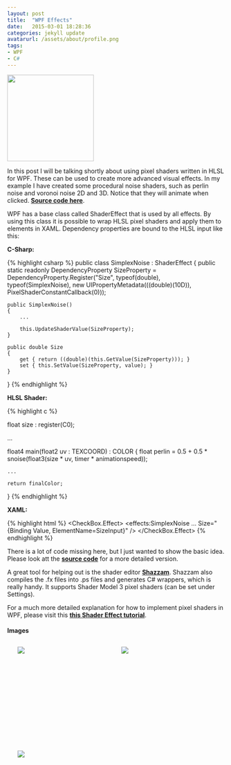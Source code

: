 ```yaml
---
layout: post
title:  "WPF Effects"
date:   2015-03-01 18:28:36
categories: jekyll update
avatarurl: /assets/about/profile.png
tags:
- WPF
- C#
---
```


<img src="{{ site.baseurl }}/assets/portfolio/wpfeffect/all4.png" height="200px"/> 

In this post I will be talking shortly about using pixel shaders written in HLSL for WPF. These can be used to create more advanced visual effects. In my example I have created some procedural noise shaders, such as perlin noise and voronoi noise 2D and 3D. Notice that they will animate when clicked. **[Source code here][GitHubLink]**.

WPF has a base class called ShaderEffect that is used by all effects. By using this class it is possible to wrap HLSL pixel shaders and apply them to elements in XAML. Dependency properties are bound to the HLSL input like this:

**C-Sharp:**

{% highlight csharp %}
public class SimplexNoise : ShaderEffect
{
	public static readonly DependencyProperty SizeProperty = DependencyProperty.Register("Size", typeof(double), typeof(SimplexNoise), new UIPropertyMetadata(((double)(10D)), PixelShaderConstantCallback(0)));

	public SimplexNoise()
	{
	    ...
	    
	    this.UpdateShaderValue(SizeProperty);
	}

	public double Size
	{
	    get { return ((double)(this.GetValue(SizeProperty))); }
	    set { this.SetValue(SizeProperty, value); }
	}
}
{% endhighlight %}

**HLSL Shader:**

{% highlight c %}

float size : register(C0);

...

float4 main(float2 uv : TEXCOORD) : COLOR
{
	float perlin = 0.5 + 0.5 * snoise(float3(size * uv, timer * animationspeed));

	...

  	return finalColor;
}
{% endhighlight %}

**XAML:**

{% highlight html %}
<CheckBox.Effect>
    <effects:SimplexNoise 
	    ...
	    Size="{Binding Value, ElementName=SizeInput}"
    />
</CheckBox.Effect>
{% endhighlight %}

There is a lot of code missing here, but I just wanted to show the basic idea. Please look att the **[source code][GitHubLink]** for a more detailed version.

A great tool for helping out is the shader editor **[Shazzam][shazzam]**. Shazzam also compiles the .fx files into .ps files and generates C# wrappers, which is really handy. It supports Shader Model 3 pixel shaders (can be set under Settings). 

For a much more detailed explanation for how to implement pixel shaders in WPF, please visit this **[this Shader Effect tutorial][ShaderEffectTutorial]**.

#### Images ####

<style>
	ul#menu li {
		float: left;
	    display:inline;
	    margin: 10px 10px 0 0;
	}
	ul#menu {
		margin: 0 0 0 0;
	}
	div.img li {
		height: 230px;
		width: 230px;
		overflow: hidden;
	}

	div.img img {
		max-height: 100%;
		max-width: 100%;
	}
</style>

<div class="img">
	<ul id="menu">
		<li><a href="{{ site.baseurl }}/assets/portfolio/wpfeffect/simplexnoise.png">
			<img src="{{ site.baseurl }}/assets/portfolio/wpfeffect/simplexnoise.png"/>
		</a>
		</li>
		  	<li><a href="{{ site.baseurl }}/assets/portfolio/wpfeffect/voronoirings.png">
			<img src="{{ site.baseurl }}/assets/portfolio/wpfeffect/voronoirings.png"/>
		</a>
		</li>
		</li>
		  	<li><a href="{{ site.baseurl }}/assets/portfolio/wpfeffect/voronoi3dcellular.png">
			<img src="{{ site.baseurl }}/assets/portfolio/wpfeffect/voronoi3dcellular.png"/>
		</a>
		</li>
	</ul>

		<ul id="menu">
		<li><a href="{{ site.baseurl }}/assets/portfolio/wpfeffect/simplexnoise_button.png">
			<img src="{{ site.baseurl }}/assets/portfolio/wpfeffect/simplexnoise_button.png"/>
		</a>
		</li>
		  	<li><a href="{{ site.baseurl }}/assets/portfolio/wpfeffect/voronoi2d.png">
			<img src="{{ site.baseurl }}/assets/portfolio/wpfeffect/voronoi2d.png"/>
		</a>
		</li>
		</li>
		  	<li><a href="{{ site.baseurl }}/assets/portfolio/wpfeffect/application.png">
			<img src="{{ site.baseurl }}/assets/portfolio/wpfeffect/application.png"/>
		</a>
		</li>
	</ul>
</div>

[GitHubLink]:      https://github.com/andersnord/wpfeffects
[shazzam]:	http://shazzam.software.informer.com/1.4/
[ShaderEffectTutorial]: http://www.codeproject.com/Articles/71617/Getting-Started-with-Shader-Effects-in-WPF
